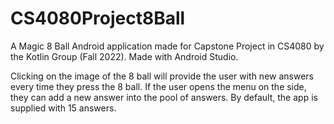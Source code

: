 # CS4080Project8Ball
A Magic 8 Ball Android application made for Capstone Project in CS4080 by the Kotlin Group (Fall 2022). Made with Android Studio.

Clicking on the image of the 8 ball will provide the user with new answers every time they press the 8 ball. 
If the user opens the menu on the side, they can add a new answer into the pool of answers. By default, the app is supplied with 15 answers. 
